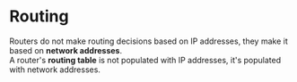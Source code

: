 # Routing

Routers do not make routing decisions based on IP addresses, they make it based on **network addresses**.  
A router's **routing table** is not populated with IP addresses, it's populated with network addresses.  


